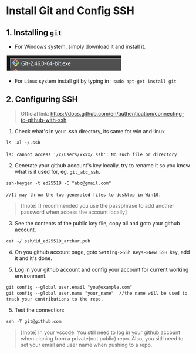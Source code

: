 # Install Git and Config SSH

## 1. Installing `git`
- For Windows system, simply download it and install it. 

![windows git](image.png)

- For `Linux` system
install git by typing in :  `sudo apt-get install git`


## 2. Configuring SSH
>Official link: https://docs.github.com/en/authentication/connecting-to-github-with-ssh

1. Check what's in your .ssh directory, its same for win and linux
```
ls -al ~/.ssh
 
ls: cannot access '/c/Users/xxxx/.ssh': No such file or directory
```
2. Generate your github account's key locally, try to rename it so you know what is it used for, eg. `git_abc_ssh`.
```
ssh-keygen -t ed25519 -C "abc@gmail.com"	

//It may throw the two generated files to desktop in Win10.
```
>[!note] [I recommended you use the passphrase to add another password when access the account locally]
	
3. See the contents of the public key file, copy all and goto your github account.
```
cat ~/.ssh/id_ed25519_arthur.pub
```
	

4. On you github account page, goto `Setting->SSh Keys->New SSH key`, add it and it's done.

5. Log in your github account and config your account for current working environment.
```
git config --global user.email "you@example.com"
git config --global user.name "your_name"  //the name will be used to track your contributions to the repo.
```
	
5. Test the connection:
```
ssh -T git@github.com
```
>[!note] In your vscode.
    You still need to log in your github account when cloning from a private(not public) repo. 
    Also, you sitll need to set your email and user name when pushing to a repo. <br>


